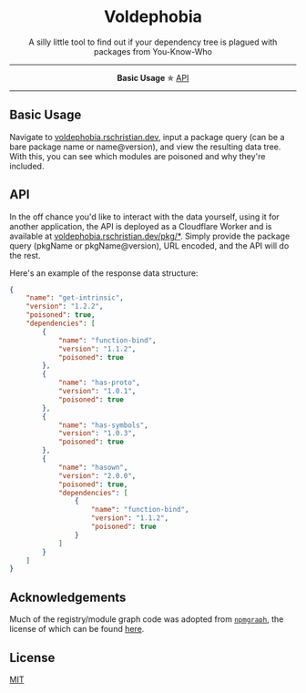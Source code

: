<h1 align="center">Voldephobia</h1>

<p align="center">A silly little tool to find out if your dependency tree is plagued with packages from You-Know-Who</p>

---

<p align="center">
    <strong>Basic Usage</strong> ✯
    <a href="#api">API</a>
</p>

---

## Basic Usage

Navigate to <a href="https://voldephobia.rschristian.dev">voldephobia.rschristian.dev</a>, input a package query (can be a bare package name or name@version), and view the resulting data tree. With this, you can see which modules are poisoned and why they're included.

## API

In the off chance you'd like to interact with the data yourself, using it for another application, the API is deployed as a Cloudflare Worker and is available at <a href="https://voldephobia.rschristian.dev/pkg/">voldephobia.rschristian.dev/pkg/\*</a>. Simply provide the package query (pkgName or pkgName@version), URL encoded, and the API will do the rest.

Here's an example of the response data structure:

```json
{
    "name": "get-intrinsic",
    "version": "1.2.2",
    "poisoned": true,
    "dependencies": [
        {
            "name": "function-bind",
            "version": "1.1.2",
            "poisoned": true
        },
        {
            "name": "has-proto",
            "version": "1.0.1",
            "poisoned": true
        },
        {
            "name": "has-symbols",
            "version": "1.0.3",
            "poisoned": true
        },
        {
            "name": "hasown",
            "version": "2.0.0",
            "poisoned": true,
            "dependencies": [
                {
                    "name": "function-bind",
                    "version": "1.1.2",
                    "poisoned": true
                }
            ]
        }
    ]
}
```

## Acknowledgements

Much of the registry/module graph code was adopted from [`npmgraph`](https://github.com/npmgraph/npmgraph), the license of which can be found [here](https://github.com/npmgraph/npmgraph/blob/main/LICENSE).

## License

[MIT](https://github.com/rschristian/voldephobia/blob/master/LICENSE)
